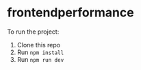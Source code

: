 # frontendperformance

To run the project:

1. Clone this repo
2. Run `npm install`
3. Run `npm run dev`
